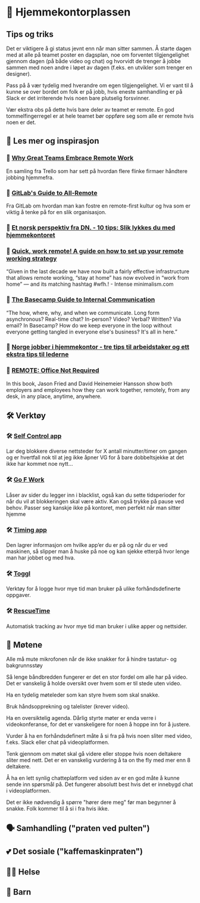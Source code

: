 # 🏡 Hjemmekontorplassen

##  Tips og triks

Det er viktigere å gi status jevnt enn når man sitter sammen. Å starte dagen med at alle på teamet poster en dagsplan, noe om forventet tilgjengelighet gjennom dagen (på både video og chat) og hvorvidt de trenger å jobbe sammen med noen andre i løpet av dagen (f.eks. en utvikler som trenger en designer).

Pass på å vær tydelig med hverandre om egen tilgjengelighet. Vi er vant til å kunne se over bordet om folk er på jobb, hvis eneste samhandling er på Slack er det irriterende hvis noen bare plutselig forsvinner.

Vær ekstra obs på dette hvis bare deler av teamet er remote. En god tommelfingerregel er at hele teamet bør oppføre seg som alle er remote hvis noen er det.

## 📕 Les mer og inspirasjon

### 📰 [Why Great Teams Embrace Remote Work](https://info.trello.com/embrace-remote-work-ultimate-guide) 
En samling fra Trello som har sett på hvordan flere flinke firmaer håndtere jobbing hjemmefra.

### 📰 [GitLab's Guide to All-Remote](https://about.gitlab.com/company/culture/all-remote/guide/) 
Fra GitLab om hvordan man kan fostre en remote-first kultur og hva som er viktig å tenke på for en slik organisasjon.

### 📰 [Et norsk perspektiv fra DN. - 10 tips: Slik lykkes du med hjemmekontoret](https://www.dn.no/d2/livsstil/10-tips-slik-lykkes-du-med-hjemmekontoret/2-1-771731) 

### 📰 [Quick, work remote! A guide on how to set up your remote working strategy](https://intenseminimalism.com/2020/quick-work-remote/) 
“Given in the last decade we have now built a fairly effective infrastructure that allows remote working, “stay at home” has now evolved in “work from home” — and its matching hashtag #wfh.! - Intense minimalism.com

### 📰 [The Basecamp Guide to Internal Communication](https://basecamp.com/guides/how-we-communicate) 
“The how, where, why, and when we communicate. Long form asynchronous? Real-time chat? In-person? Video? Verbal? Written? Via email? In Basecamp? How do we keep everyone in the loop without everyone getting tangled in everyone else's business? It's all in here.”

### 📰 [Norge jobber i hjemmekontor - tre tips til arbeidstaker og ett ekstra tips til lederne](https://dntv.dn.no/m/Du1ocZ7n/norge-jobber-i-hjemmekontor-tre-tips-til-arbeidstaker-og-ett-ekstra-tips-til-lederne)

### 📕 [REMOTE: Office Not Required](https://basecamp.com/books/remote) 
In this book, Jason Fried and David Heinemeier Hansson show both employers and employees how they can work together, remotely, from any desk, in any place, anytime, anywhere.

## 🛠 Verktøy
### 🛠 [Self Control app](https://selfcontrolapp.com/) 
Lar deg blokkere diverse nettsteder for X antall minutter/timer om gangen og er hvertfall nok til at jeg ikke åpner VG for å bare dobbeltsjekke at det ikke har kommet noe nytt…
### 🛠 [Go F Work](https://chrome.google.com/webstore/detail/go-fucking-work/hibmkkpfegfiinilnlabbfnjcopdiiig) 
Låser av sider du legger inn i blacklist, også kan du sette tidsperioder for når du vil at blokkeringen skal være aktiv. Kan også trykke på pause ved behov. Passer seg kanskje ikke på kontoret, men perfekt når man sitter hjemme 

### 🛠 [Timing app](https://timingapp.com/?lang=en) 
Den lagrer informasjon om hvilke app’er du er på og når du er ved maskinen, så slipper man å huske på noe og kan sjekke etterpå hvor lenge man har jobbet og med hva.

### 🛠 [Toggl](https://toggl.com/) 
Verktøy for å logge hvor mye tid man bruker på ulike forhåndsdefinerte oppgaver.

### 🛠 [RescueTime](https://www.rescuetime.com/) 
Automatisk tracking av hvor mye tid man bruker i ulike apper og nettsider.

## 👥 Møtene

Alle må mute mikrofonen når de ikke snakker for å hindre tastatur- og bakgrunnsstøy

Så lenge båndbredden fungerer er det en stor fordel om alle har på video. Det er vanskelig å holde oversikt over hvem som er til stede uten video.

Ha en tydelig møteleder som kan styre hvem som skal snakke.

Bruk håndsopprekning og talelister (krever video).

Ha en oversiktelig agenda. Dårlig styrte møter er enda verre i videokonferanse, for det er vanskeligere for noen å hoppe inn for å justere.

Vurder å ha en forhåndsdefinert måte å si fra på hvis noen sliter med video, f.eks. Slack eller chat på videoplatformen.

Tenk gjennom om møtet skal gå videre eller stoppe hvis noen deltakere sliter med nett. Det er en vanskelig vurdering å ta on the fly med mer enn 8 deltakere.

Å ha en lett synlig chatteplatform ved siden av er en god måte å kunne sende inn spørsmål på. Det fungerer absolutt best hvis det er innebygd chat i videoplatformen.

Det er ikke nødvendig å spørre "hører dere meg" før man begynner å snakke. Folk kommer til å si i fra hvis ikke.

## 🗣 Samhandling ("praten ved pulten")


## 💕 Det sosiale ("kaffemaskinpraten")


## 💪🏿 Helse


## 🧒 Barn
